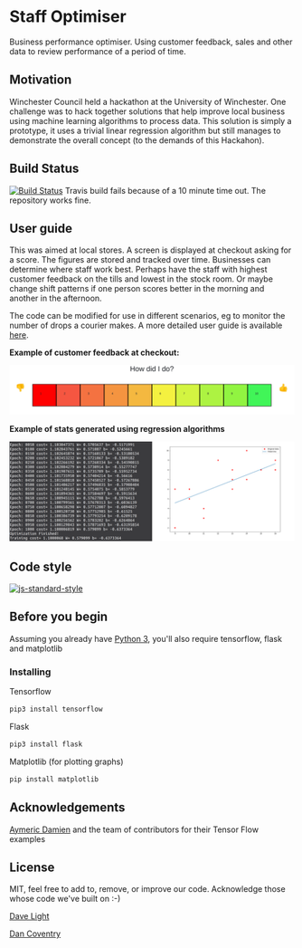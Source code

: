 # Staff Optimiser
Business performance optimiser. Using customer feedback, sales and other data to review performance of a period of time.

## Motivation
Winchester Council held a hackathon at the University of Winchester. One challenge was to hack together solutions that help improve local business using machine learning algorithms to process data. This solution is simply a prototype, it uses a trivial linear regression algorithm but still manages to demonstrate the overall concept (to the demands of this Hackahon).

## Build Status
[![Build Status](https://travis-ci.com/dtlight/staff-optimiser.svg?token=8VzQcFZGdx7xQoVYeEZv&branch=master)](https://travis-ci.com/dtlight/staff-optimiser) Travis build fails because of a 10 minute time out. The repository works fine.

## User guide
This was aimed at local stores. A screen is displayed at checkout asking for a score. The figures are stored and tracked over time. Businesses can determine where staff work best. Perhaps have the staff with highest customer feedback on the tills and lowest in the stock room. Or maybe change shift patterns if one person scores better in the morning and another in the afternoon. 

The code can be modified for use in different scenarios, eg to monitor the number of drops a courier makes. A more detailed user guide is available [here](manual/User_Guide.md).

**Example of customer feedback at checkout:**

<img src="manual/img/rating.jpg" width="800"/>

**Example of stats generated using regression algorithms**

<img src="manual/img/results_example.png" width="800"/>

## Code style

[![js-standard-style](https://img.shields.io/badge/code%20style-standard-brightgreen.svg?style=flat)](https://www.python.org/dev/peps/pep-0008/)

## Before you begin
Assuming you already have [Python 3](https://www.python.org/downloads), you'll also require tensorflow, flask and matplotlib

### Installing

Tensorflow

```bash
pip3 install tensorflow
```

Flask
```bash
pip3 install flask
```

Matplotlib (for plotting graphs)
```bash
pip install matplotlib
```

## Acknowledgements
[Aymeric Damien](https://github.com/aymericdamien/TensorFlow-Examples) and the team of contributors for their Tensor Flow examples

## License

MIT, feel free to add to, remove, or improve our code. Acknowledge those whose code we've built on :-)

[Dave Light](http://davelight.io)

[Dan Coventry](https://dcoventry97.github.io)

